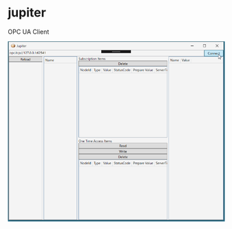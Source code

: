 # jupiter
OPC UA Client

![EXAMPLE](https://github.com/bamchoh/jupiter/blob/images/example.gif "example")
